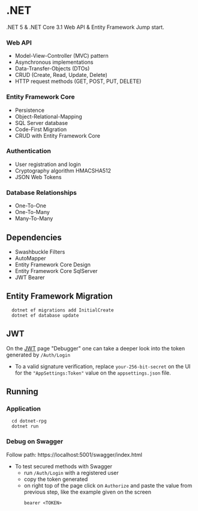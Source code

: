 # .NET

.NET 5 &amp; .NET Core 3.1 Web API &amp; Entity Framework Jump start.

### Web API

- Model-View-Controller (MVC) pattern
- Asynchronous implementations
- Data-Transfer-Objects (DTOs)
- CRUD (Create, Read, Update, Delete)
- HTTP request methods (GET, POST, PUT, DELETE)

### Entity Framework Core

- Persistence
- Object-Relational-Mapping
- SQL Server database
- Code-First Migration
- CRUD with Entity Framework Core

### Authentication

- User registration and login
- Cryptography algorithm HMACSHA512
- JSON Web Tokens

### Database Relationships

- One-To-One
- One-To-Many
- Many-To-Many

## Dependencies

- Swashbuckle Filters
- AutoMapper
- Entity Framework Core Design
- Entity Framework Core SqlServer
- JWT Bearer


## Entity Framework Migration

```
  dotnet ef migrations add InitialCreate
  dotnet ef database update
```

## JWT 
On the [JWT](https://jwt.io/) page "Debugger" one can take a deeper look into the token generated by ```/Auth/Login```
- To a valid signature verification, replace ```your-256-bit-secret``` on the UI for the ```"AppSettings:Token"``` value on the ```appsettings.json``` file. 

## Running

### Application

```
  cd dotnet-rpg
  dotnet run
```

### Debug on Swagger

Follow path: https://localhost:5001/swagger/index.html
- To test secured methods with Swagger
  * run ```/Auth/Login``` with a registered user
  * copy the token generated
  * on right top of the page click on ```Authorize``` and paste the value from previous step, like the example given on the screen
    ```
    bearer <TOKEN>
    ```
